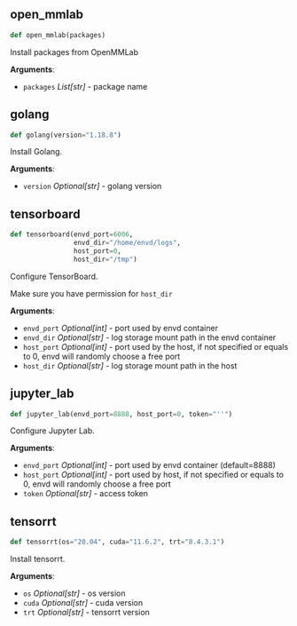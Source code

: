
## open\_mmlab

```python
def open_mmlab(packages)
```

Install packages from OpenMMLab

**Arguments**:

- `packages` _List[str]_ - package name


## golang

```python
def golang(version="1.18.8")
```

Install Golang.

**Arguments**:

- `version` _Optional[str]_ - golang version


## tensorboard

```python
def tensorboard(envd_port=6006,
                envd_dir="/home/envd/logs",
                host_port=0,
                host_dir="/tmp")
```

Configure TensorBoard.

Make sure you have permission for `host_dir`

**Arguments**:

- `envd_port` _Optional[int]_ - port used by envd container
- `envd_dir` _Optional[str]_ - log storage mount path in the envd container
- `host_port` _Optional[int]_ - port used by the host, if not specified or equals to 0,
  envd will randomly choose a free port
- `host_dir` _Optional[str]_ - log storage mount path in the host


## jupyter\_lab

```python
def jupyter_lab(envd_port=8888, host_port=0, token="''")
```

Configure Jupyter Lab.

**Arguments**:

- `envd_port` _Optional[int]_ - port used by envd container (default=8888)
- `host_port` _Optional[int]_ - port used by host, if not specified or equals to 0,
  envd will randomly choose a free port
- `token` _Optional[str]_ - access token


## tensorrt

```python
def tensorrt(os="20.04", cuda="11.6.2", trt="8.4.3.1")
```

Install tensorrt.

**Arguments**:

- `os` _Optional[str]_ - os version
- `cuda` _Optional[str]_ - cuda version
- `trt` _Optional[str]_ - tensorrt version

